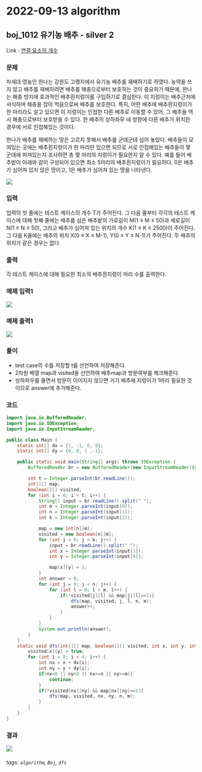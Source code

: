 # 2022-09-13 algorithm

## boj_1012 유기농 배추 - silver 2

Link : [연결 요소의 개수](https://www.acmicpc.net/problem/1012)

### 문제
차세대 영농인 한나는 강원도 고랭지에서 유기농 배추를 재배하기로 하였다. 농약을 쓰지 않고 배추를 재배하려면 배추를 해충으로부터 보호하는 것이 중요하기 때문에, 한나는 해충 방지에 효과적인 배추흰지렁이를 구입하기로 결심한다. 이 지렁이는 배추근처에 서식하며 해충을 잡아 먹음으로써 배추를 보호한다. 특히, 어떤 배추에 배추흰지렁이가 한 마리라도 살고 있으면 이 지렁이는 인접한 다른 배추로 이동할 수 있어, 그 배추들 역시 해충으로부터 보호받을 수 있다. 한 배추의 상하좌우 네 방향에 다른 배추가 위치한 경우에 서로 인접해있는 것이다.

한나가 배추를 재배하는 땅은 고르지 못해서 배추를 군데군데 심어 놓았다. 배추들이 모여있는 곳에는 배추흰지렁이가 한 마리만 있으면 되므로 서로 인접해있는 배추들이 몇 군데에 퍼져있는지 조사하면 총 몇 마리의 지렁이가 필요한지 알 수 있다. 예를 들어 배추밭이 아래와 같이 구성되어 있으면 최소 5마리의 배추흰지렁이가 필요하다. 0은 배추가 심어져 있지 않은 땅이고, 1은 배추가 심어져 있는 땅을 나타낸다.

![](https://i.imgur.com/TBptO2w.png)

### 입력
입력의 첫 줄에는 테스트 케이스의 개수 T가 주어진다. 그 다음 줄부터 각각의 테스트 케이스에 대해 첫째 줄에는 배추를 심은 배추밭의 가로길이 M(1 ≤ M ≤ 50)과 세로길이 N(1 ≤ N ≤ 50), 그리고 배추가 심어져 있는 위치의 개수 K(1 ≤ K ≤ 2500)이 주어진다. 그 다음 K줄에는 배추의 위치 X(0 ≤ X ≤ M-1), Y(0 ≤ Y ≤ N-1)가 주어진다. 두 배추의 위치가 같은 경우는 없다.

### 출력
각 테스트 케이스에 대해 필요한 최소의 배추흰지렁이 마리 수를 출력한다.

### 예제 입력1
![](https://i.imgur.com/NozyVCJ.png)

### 예제 출력1
![](https://i.imgur.com/2fOSHLl.png)

### 풀이
* test case의 수를 저장할 t를 선언하여 저장해준다.
* 2차원 배열 map과 visited을 선언하여 배추map과 방문여부를 체크해준다.
* 상하좌우를 돌면서 방문이 이어지지 않으면 거기 배추에 지렁이가 1마리 필요한 것이므로 answer에 추가해준다.

### 코드
```java
import java.io.BufferedReader;
import java.io.IOException;
import java.io.InputStreamReader;

public class Main {
    static int[] dx = {1, -1, 0, 0};
    static int[] dy = {0, 0, 1 ,-1};

    public static void main(String[] args) throws IOException {
        BufferedReader br = new BufferedReader(new InputStreamReader(System.in));

        int t = Integer.parseInt(br.readLine());
        int[][] map;
        boolean[][] visited;
        for (int i = 0; i < t; i++) {
            String[] input = br.readLine().split(" ");
            int m = Integer.parseInt(input[0]);
            int n = Integer.parseInt(input[1]);
            int k = Integer.parseInt(input[2]);

            map = new int[n][m];
            visited = new boolean[n][m];
            for (int j = 0; j < k; j++) {
                input = br.readLine().split(" ");
                int x = Integer.parseInt(input[1]);
                int y = Integer.parseInt(input[0]);

                map[x][y] = 1;
            }
            int answer = 0;
            for (int j = 0; j < n; j++) {
                for (int l = 0; l < m; l++) {
                    if(!visited[j][l] && map[j][l]==1){
                        dfs(map, visited, j, l, n, m);
                        answer++;
                    }
                }
            }
            System.out.println(answer);
        }
    }
    static void dfs(int[][] map, boolean[][] visited, int x, int y, int n, int m) {
        visited[x][y] = true;
        for (int i = 0; i < 4; i++) {
            int nx = x + dx[i];
            int ny = y + dy[i];
            if(nx<0 || ny<0 || nx>=n || ny>=m){
                continue;
            }
            if(!visited[nx][ny] && map[nx][ny]==1){
                dfs(map, visited, nx, ny, n, m);
            }
        }
    }
}
```
### 결과
![](https://i.imgur.com/byBNEYy.png)

###### tags: `algorithm`, `Boj`, `dfs`
